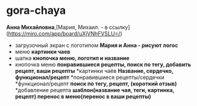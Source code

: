 # gora-chaya 
**Анна Михайловна**,[Мария, Михаил. - в ссылку] (https://miro.com/app/board/uXjVNhFVSLU=/)

* загрузочный экран с логотипом __Мария и Анна - рисуют логос__
* меню __картинки чаев__
* шапка __кнопочка меню, логотип и название__
* кнопочка меню __понравившиеся рецепты, поиск по тегу, добавить рецепт, ваши рецепты__
*картинки чаёв __Название, сердечко, функционал/рецепт__
*понравившиеся рецепты/сердечки 
*функционал/рецепт __поиск по тегу, рецепт, (короткий отзыв)__
*добавление рецепта __шаблон(название чая, теги, картинка, рецепт) перенос в меню(перенос в ваши рецепты)__
